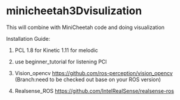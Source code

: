 # minicheetah3Dvisulization
This will combine with MiniCheetah code and doing visualization



Installation Guide:
1. PCL 1.8 for Kinetic
    1.11 for melodic
    
2. use beginner_tutorial for listening PCl
3. Vision_opencv  https://github.com/ros-perception/vision_opencv  (Branch:need to be checked out base on your ROS version)
4. Realsense_ROS https://github.com/IntelRealSense/realsense-ros


